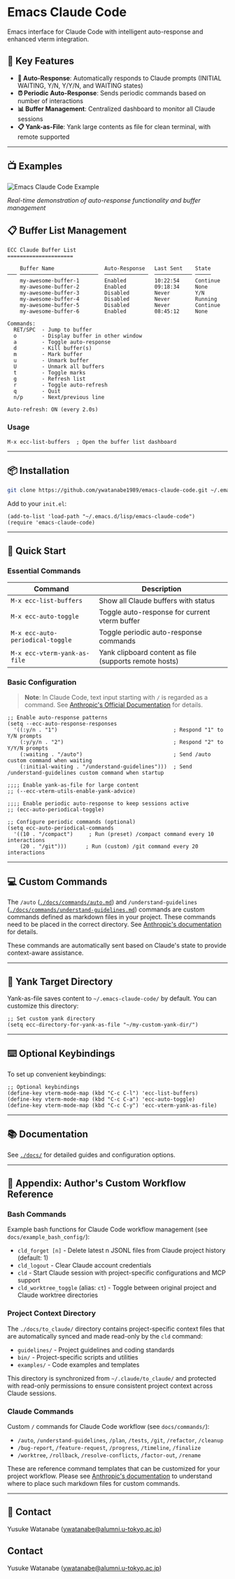 <!-- ---
!-- Timestamp: 2025-07-01 06:15:27
!-- Author: ywatanabe
!-- File: /home/ywatanabe/.emacs.d/lisp/emacs-claude-code/README.md
!-- --- -->

# Emacs Claude Code

Emacs interface for Claude Code with intelligent auto-response and enhanced vterm integration.

## 🚀 Key Features
- **🤖 Auto-Response**: Automatically responds to Claude prompts (INITIAL WAITING, Y/N, Y/Y/N, and WAITING states)
- **⏰ Periodic Auto-Response**: Sends periodic commands based on number of interactions
- **📊 Buffer Management**: Centralized dashboard to monitor all Claude sessions 
- **📋 Yank-as-File**: Yank large contents as file for clean terminal, with remote supported

---

## 📺 Examples

![Emacs Claude Code Example](./docs/emacs-claude-code-demo.gif)

*Real-time demonstration of auto-response functionality and buffer management*

## 📋 Buffer List Management

``` plaintext
ECC Claude Buffer List
=====================

    Buffer Name                Auto-Response   Last Sent    State
─── ─────────────────────────  ──────────────  ──────────── ─────
    my-awesome-buffer-1        Enabled         10:22:54     Continue
    my-awesome-buffer-2        Enabled         09:18:34     None
    my-awesome-buffer-3        Disabled        Never        Y/N
    my-awesome-buffer-4        Disabled        Never        Running
    my-awesome-buffer-5        Disabled        Never        Continue
    my-awesome-buffer-6        Enabled         08:45:12     None

Commands:
  RET/SPC  - Jump to buffer
  o        - Display buffer in other window
  a        - Toggle auto-response
  d        - Kill buffer(s)
  m        - Mark buffer
  u        - Unmark buffer
  U        - Unmark all buffers
  t        - Toggle marks
  g        - Refresh list
  r        - Toggle auto-refresh
  q        - Quit
  n/p      - Next/previous line

Auto-refresh: ON (every 2.0s)
```

### Usage
```elisp
M-x ecc-list-buffers  ; Open the buffer list dashboard
```

---

## 📦 Installation

```bash
git clone https://github.com/ywatanabe1989/emacs-claude-code.git ~/.emacs.d/lisp/emacs-claude-code
```

Add to your `init.el`:
```elisp
(add-to-list 'load-path "~/.emacs.d/lisp/emacs-claude-code")
(require 'emacs-claude-code)
```

---

## 🎯 Quick Start

### Essential Commands
| Command | Description |
|---------|-------------|
| `M-x ecc-list-buffers` | Show all Claude buffers with status |
| `M-x ecc-auto-toggle` | Toggle auto-response for current vterm buffer |
| `M-x ecc-auto-periodical-toggle` | Toggle periodic auto-response commands |
| `M-x ecc-vterm-yank-as-file` | Yank clipboard content as file (supports remote hosts) |

### Basic Configuration

> **Note**: In Claude Code, text input starting with `/` is regarded as a command. See [Anthropic's Official Documentation](https://www.anthropic.com/engineering/claude-code-best-practices) for details.

```elisp
;; Enable auto-response patterns
(setq --ecc-auto-response-responses
  '((:y/n . "1")                                     ; Respond "1" to Y/N prompts
    (:y/y/n . "2")                                   ; Respond "2" to Y/Y/N prompts
    (:waiting . "/auto")                             ; Send /auto custom command when waiting
    (:initial-waiting . "/understand-guidelines")))  ; Send /understand-guidelines custom command when startup

;;;; Enable yank-as-file for large content
;; (--ecc-vterm-utils-enable-yank-advice)

;;;; Enable periodic auto-response to keep sessions active
;; (ecc-auto-periodical-toggle)

;; Configure periodic commands (optional)
(setq ecc-auto-periodical-commands
  '((10 . "/compact")     ; Run (preset) /compact command every 10 interactions
    (20 . "/git")))      ; Run (custom) /git command every 20 interactions
```

---

## 💻 Custom Commands

The `/auto` ([`./docs/commands/auto.md`](./docs/commands/auto.md)) and `/understand-guidelines` ([`./docs/commands/understand-guidelines.md`](./docs/commands/understand-guidelines.md)) commands are custom commands defined as markdown files in your project. These commands need to be placed in the correct directory. See [Anthropic's documentation](https://www.anthropic.com/engineering/claude-code-best-practices) for details.

These commands are automatically sent based on Claude's state to provide context-aware assistance.

---

## 📁 Yank Target Directory

Yank-as-file saves content to `~/.emacs-claude-code/` by default. You can customize this directory:

```elisp
;; Set custom yank directory
(setq ecc-directory-for-yank-as-file "~/my-custom-yank-dir/")
```

---

## ⌨️ Optional Keybindings

To set up convenient keybindings:

```elisp
;; Optional keybindings
(define-key vterm-mode-map (kbd "C-c C-l") 'ecc-list-buffers)
(define-key vterm-mode-map (kbd "C-c C-a") 'ecc-auto-toggle)
(define-key vterm-mode-map (kbd "C-c C-y") 'ecc-vterm-yank-as-file)
```

---

## 📚 Documentation
See [`./docs/`](./docs/) for detailed guides and configuration options.

---

## 📎 Appendix: Author's Custom Workflow Reference

### Bash Commands
Example bash functions for Claude Code workflow management (see `docs/example_bash_config/`):

- `cld_forget [n]` - Delete latest n JSONL files from Claude project history (default: 1)
- `cld_logout` - Clear Claude account credentials
- `cld` - Start Claude session with project-specific configurations and MCP support
- `cld_worktree_toggle` (alias: `ct`) - Toggle between original project and Claude worktree directories

### Project Context Directory

The `./docs/to_claude/` directory contains project-specific context files that are automatically synced and made read-only by the `cld` command:

- `guidelines/` - Project guidelines and coding standards
- `bin/` - Project-specific scripts and utilities  
- `examples/` - Code examples and templates

This directory is synchronized from `~/.claude/to_claude/` and protected with read-only permissions to ensure consistent project context across Claude sessions.

### Claude Commands
Custom `/` commands for Claude Code workflow (see `docs/commands/`):

- `/auto`, `/understand-guidelines`, `/plan`, `/tests`, `/git`, `/refactor`, `/cleanup`
- `/bug-report`, `/feature-request`, `/progress`, `/timeline`, `/finalize`
- `/worktree`, `/rollback`, `/resolve-conflicts`, `/factor-out`, `/rename`

These are reference command templates that can be customized for your project workflow. Please see [Anthropic's documentation](https://www.anthropic.com/engineering/claude-code-best-practices) to understand where to place such markdown files for custom commands.

---

## 📧 Contact
Yusuke Watanabe (ywatanabe@alumni.u-tokyo.ac.jp)

## Contact
Yusuke Watanabe (ywatanabe@alumni.u-tokyo.ac.jp)

<!-- EOF -->